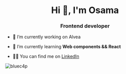 <h1 align="center">Hi 👋, I'm Osama</h1>
<h3 align="center">Frontend developer</h3>

- 🔭 I’m currently working on Alvea

- 🌱 I’m currently learning **Web components && React**

- 👨‍💻 You can find me on <a href="https://www.linkedin.com/in/osama-moussati" target="_blank"/>LinkedIn</a>





<p><img align="center" src="https://github-readme-stats.vercel.app/api/top-langs?username=bluec4p&show_icons=true&locale=en&layout=compact" alt="bluec4p" /></p>
